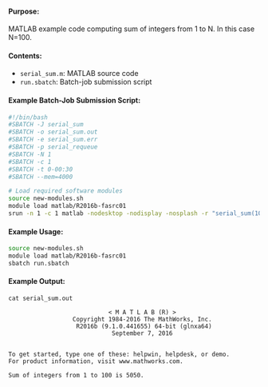 #### Purpose:

MATLAB example code computing sum of integers from 1 to N. In this case N=100.

#### Contents:

* <code>serial\_sum.m</code>: MATLAB source code
* <code>run.sbatch</code>: Batch-job submission script

#### Example Batch-Job Submission Script:

```bash
#!/bin/bash
#SBATCH -J serial_sum
#SBATCH -o serial_sum.out
#SBATCH -e serial_sum.err
#SBATCH -p serial_requeue
#SBATCH -N 1
#SBATCH -c 1
#SBATCH -t 0-00:30
#SBATCH --mem=4000

# Load required software modules
source new-modules.sh
module load matlab/R2016b-fasrc01
srun -n 1 -c 1 matlab -nodesktop -nodisplay -nosplash -r "serial_sum(100); exit"
```

#### Example Usage:

```bash
source new-modules.sh
module load matlab/R2016b-fasrc01
sbatch run.sbatch
```

#### Example Output:

```
cat serial_sum.out 

                            < M A T L A B (R) >
                  Copyright 1984-2016 The MathWorks, Inc.
                   R2016b (9.1.0.441655) 64-bit (glnxa64)
                             September 7, 2016

 
To get started, type one of these: helpwin, helpdesk, or demo.
For product information, visit www.mathworks.com.
 
Sum of integers from 1 to 100 is 5050.
```
